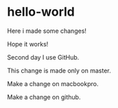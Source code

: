 # hello-world
Here i made some changes!

Hope it works!

Second day I use GitHub.

This change is made only on master.

Make a change on macbookpro.

Make a change on github.
